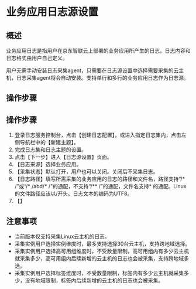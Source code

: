 # 业务应用日志源设置

## 概述
业务应用日志是指用户在京东智联云上部署的业务应用所产生的日志。日志内容和日志格式由用户自己定义。

用户无需手动安装日志采集agent，只需要在日志源设置中选择需要采集的云主机，日志采集agent将会自动安装。支持单行和多行的业务应用日志作为日志源。

## 操作步骤
## 操作步骤
1. 登录日志服务控制台，点击【创建日志配置】，或进入指定日志集内，点击左侧导航栏中的【新建主题】。
2. 完成日志集和日志主题的设置。
3. 点击【下一步】进入【日志源设置】页面。
4. 【日志来源】选择业务应用。
5. 【采集状态】默认打开，用户也可以关闭。关闭后不采集日志。
6. 【日志路径】填写所需采集的业务应用的日志的路径和文件名，路径支持“/* /”或“/* /abd/* /"的通配，不支持“/** /”的通配，文件名支持* 的通配。Linux的文件路径应该以/开头。日志文本的编码为UTF8。
7. 【】

## 注意事项
- 当前版本仅支持采集Linux云主机的日志。
- 采集实例用户选择实例维度时，最多支持选择30台云主机，支持跨地域选择。
- 采集实例用户选择高可用组维度时，不受数量限制，高可用组内有多少云主机就采集多少，高可用组内后续新增的云主机的日志也会被采集，支持跨地域多选。
- 采集实例用户选择标签维度时，不受数量限制，标签内有多少云主机就采集多少，没有地域限制，标签内后续新增的云主机的日志也会被采集。

